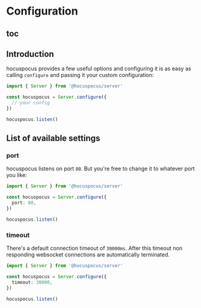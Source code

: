 # Configuration

## toc

## Introduction

hocuspocus provides a few useful options and configuring it is as easy as calling `configure` and passing it your custom configuration:

```js
import { Server } from '@hocuspocus/server'

const hocuspocus = Server.configure({
  // your config
})

hocuspocus.listen()
```

## List of available settings

### port

hocuspocus listens on port `80`. But you're free to change it to whatever port you like:

```typescript
import { Server } from '@hocuspocus/server'

const hocuspocus = Server.configure({
  port: 80,
})

hocuspocus.listen()
```

### timeout

There's a default connection timeout of `30000ms`. After this timeout non responding websocket connections are automatically terminated.

```typescript
import { Server } from '@hocuspocus/server'

const hocuspocus = Server.configure({
  timeout: 30000,
})

hocuspocus.listen()
```
